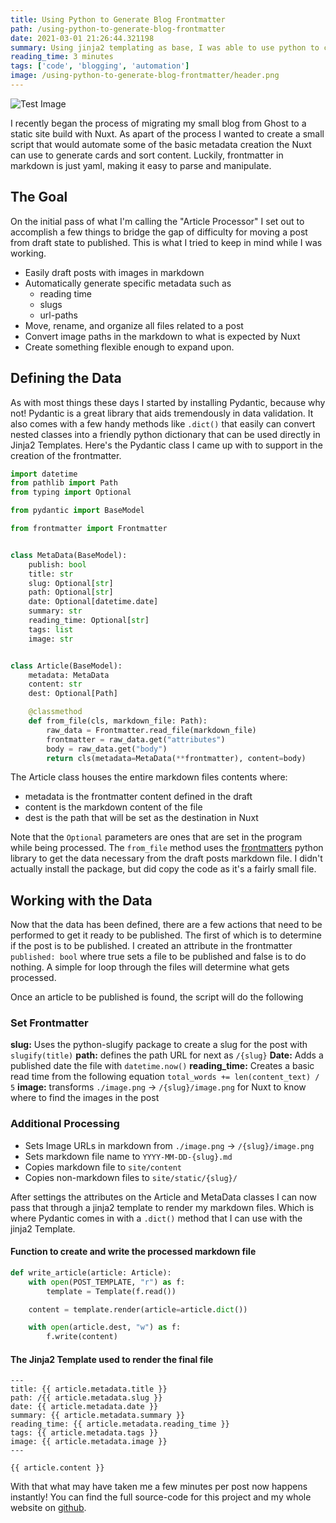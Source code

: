 ```yaml
---
title: Using Python to Generate Blog Frontmatter
path: /using-python-to-generate-blog-frontmatter
date: 2021-03-01 21:26:44.321198
summary: Using jinja2 templating as base, I was able to use python to create metadata for my blog posts and automate some of the boring parts about moving from a draft to published post
reading_time: 3 minutes
tags: ['code', 'blogging', 'automation']
image: /using-python-to-generate-blog-frontmatter/header.png
---
```


![Test Image](/using-python-to-generate-blog-frontmatter/header.png)

I recently began the process of migrating my small blog from Ghost to a static site build with Nuxt. As apart of the process I wanted to create a small script that would automate some of the basic metadata creation the Nuxt can use to generate cards and sort content. Luckily, frontmatter in markdown is just yaml, making it easy to parse and manipulate. 

## The Goal
On the initial pass of what I'm calling the "Article Processor" I set out to accomplish a few things to bridge the gap of difficulty for moving a post from draft state to published. This is what I tried to keep in mind while I was working.

 - Easily draft posts with images in markdown
 - Automatically generate specific metadata such as 
   - reading time
   - slugs 
   - url-paths
 - Move, rename, and organize all files related to a post
 - Convert image paths in the markdown to what is expected by Nuxt
 - Create something flexible enough to expand upon.

## Defining the Data
As with most things these days I started by installing Pydantic, because why not! Pydantic is a great library that aids tremendously in data validation. It also comes with a few handy methods like `.dict()` that easily can convert nested classes into a friendly python dictionary that can be used directly in Jinja2 Templates. Here's the Pydantic class I came up with to support in the creation of the frontmatter.

```python
import datetime
from pathlib import Path
from typing import Optional

from pydantic import BaseModel

from frontmatter import Frontmatter


class MetaData(BaseModel):
    publish: bool
    title: str
    slug: Optional[str]
    path: Optional[str]
    date: Optional[datetime.date]
    summary: str
    reading_time: Optional[str]
    tags: list
    image: str


class Article(BaseModel):
    metadata: MetaData
    content: str
    dest: Optional[Path]

    @classmethod
    def from_file(cls, markdown_file: Path):
        raw_data = Frontmatter.read_file(markdown_file)
        frontmatter = raw_data.get("attributes")
        body = raw_data.get("body")
        return cls(metadata=MetaData(**frontmatter), content=body)

```

The Article class houses the entire markdown files contents where:

- metadata is the frontmatter content defined in the draft
- content is the markdown content of the file
- dest is the path that will be set as the destination in Nuxt

Note that the `Optional` parameters are ones that are set in the program while being processed. The `from_file` method uses the [frontmatters](https://github.com/jonbeebe/frontmatter) python library to get the data necessary from the draft posts markdown file. I didn't actually install the package, but did copy the code as it's a fairly small file. 

## Working with the Data
Now that the data has been defined, there are a few actions that need to be performed to get it ready to be published. The first of which is to determine if the post is to be published. I created an attribute in the frontmatter `published: bool` where true sets a file to be published and false is to do nothing. A simple for loop through the files will determine what gets processed.

Once an article to be published is found, the script will do the following

### Set Frontmatter
**slug:** Uses the python-slugify package to create a slug for the post with `slugify(title)`
**path:** defines the path URL for next as `/{slug}`
**Date:** Adds a published date the file with `datetime.now()`
**reading_time:** Creates a basic read time from the following equation `total_words += len(content_text) / 5`
**image:** transforms `./image.png` -> `/{slug}/image.png` for Nuxt to know where to find the images in the post

### Additional Processing
- Sets Image URLs in markdown from `./image.png` -> `/{slug}/image.png`
- Sets markdown file name to `YYYY-MM-DD-{slug}.md`
- Copies markdown file to `site/content`
- Copies non-markdown files to `site/static/{slug}/`

After settings the attributes on the Article and MetaData classes I can now pass that through a jinja2 template to render my markdown files. Which is where Pydantic comes in with a `.dict()` method that I can use with the jinja2 Template.

#### Function to create and write the processed markdown file
```python
def write_article(article: Article):
    with open(POST_TEMPLATE, "r") as f:
        template = Template(f.read())

    content = template.render(article=article.dict())

    with open(article.dest, "w") as f:
        f.write(content)
```

#### The Jinja2 Template used to render the final file
```jinja2
---
title: {{ article.metadata.title }}
path: /{{ article.metadata.slug }}
date: {{ article.metadata.date }}
summary: {{ article.metadata.summary }}
reading_time: {{ article.metadata.reading_time }}
tags: {{ article.metadata.tags }}
image: {{ article.metadata.image }}
---

{{ article.content }}
```

With that what may have taken me a few minutes per post now happens instantly! You can find the full source-code for this project and my whole website on [github](https://github.com/hay-kot/portfolio/tree/master/article-processor).
